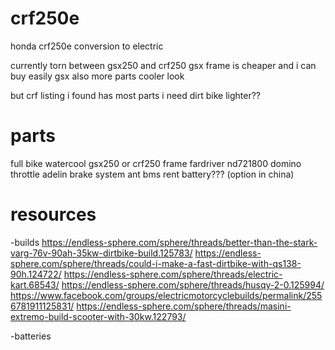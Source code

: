 # crf250e
honda crf250e conversion to electric


currently torn between gsx250 and crf250
gsx frame is cheaper and i can buy easily
gsx also more parts
cooler look


but crf listing i found has most parts i need
dirt bike lighter??



# parts
full bike watercool
gsx250 or crf250 frame
fardriver nd721800
domino throttle
adelin brake system
ant bms
rent battery??? (option in china)






# resources

-builds
https://endless-sphere.com/sphere/threads/better-than-the-stark-varg-76v-90ah-35kw-dirtbike-build.125783/
https://endless-sphere.com/sphere/threads/could-i-make-a-fast-dirtbike-with-qs138-90h.124722/
https://endless-sphere.com/sphere/threads/electric-kart.68543/
https://endless-sphere.com/sphere/threads/husqy-2-0.125994/
https://www.facebook.com/groups/electricmotorcyclebuilds/permalink/2556781911125831/
https://endless-sphere.com/sphere/threads/masini-extremo-build-scooter-with-30kw.122793/

-batteries






